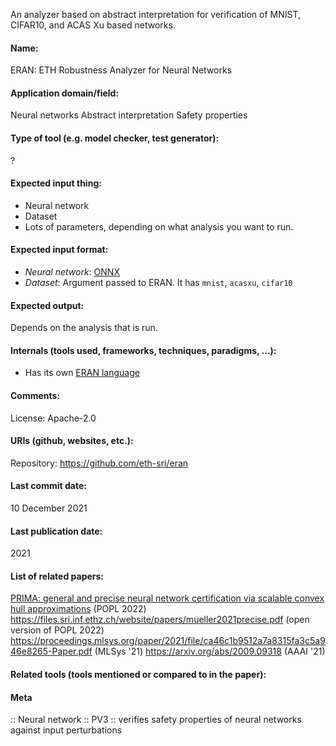An analyzer based on abstract interpretation for verification of MNIST, CIFAR10, and ACAS Xu based networks.

#### Name:
ERAN: ETH Robustness Analyzer for Neural Networks

#### Application domain/field:
Neural networks
Abstract interpretation
Safety properties

#### Type of tool (e.g. model checker, test generator):
?

#### Expected input thing:
- Neural network
- Dataset
- Lots of parameters, depending on what analysis you want to run.

#### Expected input format:
- *Neural network*: [ONNX](../Formats/ONNX.md)
- *Dataset*: Argument passed to ERAN. It has `mnist`, `acasxu`, `cifar10`

#### Expected output:
Depends on the analysis that is run.

#### Internals (tools used, frameworks, techniques, paradigms, ...):
- Has its own [ERAN language](../Formats/ERAN%20language.md)

#### Comments:
License: Apache-2.0

#### URIs (github, websites, etc.):
Repository: https://github.com/eth-sri/eran

#### Last commit date:
10 December 2021

#### Last publication date:
2021

#### List of related papers:
[PRIMA: general and precise neural network certification via scalable convex hull approximations](https://doi.org/10.1145/3498704) (POPL 2022)
https://files.sri.inf.ethz.ch/website/papers/mueller2021precise.pdf (open version of POPL 2022)
https://proceedings.mlsys.org/paper/2021/file/ca46c1b9512a7a8315fa3c5a946e8265-Paper.pdf (MLSys '21)
https://arxiv.org/abs/2009.09318 (AAAI '21)

#### Related tools (tools mentioned or compared to in the paper):

#### Meta
:: Neural network
:: PV3 :: verifies safety properties of neural networks against input perturbations